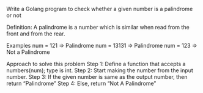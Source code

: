 Write a Golang program to check whether a given number is a palindrome or not

Definition: A palindrome is a number which is similar when read from the front and from the rear.

Examples
num = 121 => Palindrome
num = 13131 => Palindrome
num = 123 => Not a Palindrome

Approach to solve this problem
Step 1: Define a function that accepts a numbers(num); type is int.
Step 2: Start making the number from the input number.
Step 3: If the given number is same as the output number, then return “Palindrome”
Step 4: Else, return “Not A Palindrome”